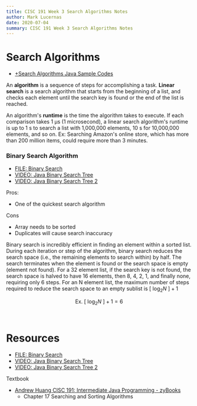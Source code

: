 ```yaml
---
title: CISC 191 Week 3 Search Algorithms Notes
author: Mark Lucernas
date: 2020-07-04
summary: CISC 191 Week 3 Search Algorithms Notes
---
```



# Search Algorithms

  - [+Search Algorithms Java Sample Codes](search_algorithms_sample_codes)

An **algorithm** is a sequence of steps for accomplishing a task. **Linear
search** is a search algorithm that starts from the beginning of a list, and
checks each element until the search key is found or the end of the list is
reached.

An algorithm's **runtime** is the time the algorithm takes to execute. If each
comparison takes 1 µs (1 microsecond), a linear search algorithm's runtime is up
to 1 s to search a list with 1,000,000 elements, 10 s for 10,000,000 elements,
and so on. Ex: Searching Amazon's online store, which has more than 200 million
items, could require more than 3 minutes.


### Binary Search Algorithm

  - [FILE: Binary Search](file:../../../../../../../files/summer-2020/CISC-191/week-3/binary-search.ppt)
  - [VIDEO: Java Binary Search Tree](https://www.youtube.com/watch?v=M6lYob8STMI)
  - [VIDEO: Java Binary Search Tree 2](https://www.youtube.com/watch?v=UcOxGmj45AA)


Pros:

  - One of the quickest search algorithm


Cons

  - Array needs to be sorted
  - Duplicates will cause search inaccuracy


Binary search is incredibly efficient in finding an element within a sorted
list. During each iteration or step of the algorithm, binary search reduces the
search space (i.e., the remaining elements to search within) by half. The search
terminates when the element is found or the search space is empty (element not
found). For a 32 element list, if the search key is not found, the search space
is halved to have 16 elements, then 8, 4, 2, 1, and finally none, requiring only
6 steps. For an N element list, the maximum number of steps required to reduce
the search space to an empty sublist is $[\ \log_{2} N\ ] + 1$

$$
\text{Ex. }[\ \log_{2} N\ ] + 1 = 6
$$

<br>

# Resources

  - [FILE: Binary Search](file:../../../../../../../files/summer-2020/CISC-191/week-3/binary-search.ppt)
  - [VIDEO: Java Binary Search Tree](https://www.youtube.com/watch?v=M6lYob8STMI)
  - [VIDEO: Java Binary Search Tree 2](https://www.youtube.com/watch?v=UcOxGmj45AA)

Textbook

  * [Andrew Huang CISC 191: Intermediate Java Programming - zyBooks](https://www.zybooks.com/)
    - Chapter 17 Searching and Sorting Algorithms

